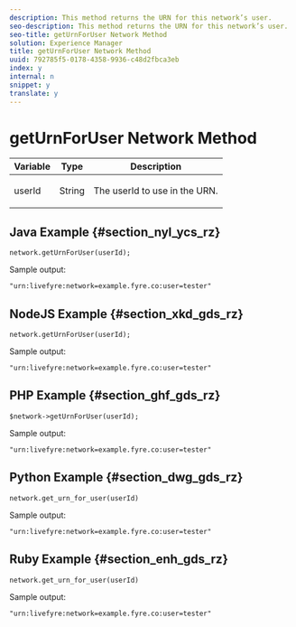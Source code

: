 ```yaml
---
description: This method returns the URN for this network’s user.
seo-description: This method returns the URN for this network’s user.
seo-title: getUrnForUser Network Method
solution: Experience Manager
title: getUrnForUser Network Method
uuid: 792785f5-0178-4358-9936-c48d2fbca3eb
index: y
internal: n
snippet: y
translate: y
---
```


# getUrnForUser Network Method


<table id="properties_gq4_jyf_5y" class="simpletable properties" cellpadding="4" cellspacing="0"> 
 <thead class="prophead sthead"> 
  <th class="proptypehd"> Variable </th> 
  <th class="propvaluehd"> Type </th> 
  <th class="propdeschd"> Description </th> 
 </thead> 
 <tr class="property strow"> 
  <td class="proptype stentry"> <span class="varname"> userId </span> </td> 
  <td class="propvalue stentry"> String </td> 
  <td class="propdesc stentry"> <p>The userId to use in the URN.</p> </td> 
 </tr> 
</table>


## Java Example {#section_nyl_ycs_rz}


```
network.getUrnForUser(userId);
```
Sample output: 

```
"urn:livefyre:network=example.fyre.co:user=tester" 

```

## NodeJS Example {#section_xkd_gds_rz}


```
network.getUrnForUser(userId);
```
Sample output: 

```
"urn:livefyre:network=example.fyre.co:user=tester" 

```

## PHP Example {#section_ghf_gds_rz}


```
$network->getUrnForUser(userId); 

```
Sample output: 

```
"urn:livefyre:network=example.fyre.co:user=tester" 

```

## Python Example {#section_dwg_gds_rz}


```
network.get_urn_for_user(userId) 

```
Sample output: 

```
"urn:livefyre:network=example.fyre.co:user=tester" 

```

## Ruby Example {#section_enh_gds_rz}


```
network.get_urn_for_user(userId) 

```
Sample output: 

```
"urn:livefyre:network=example.fyre.co:user=tester" 

```

